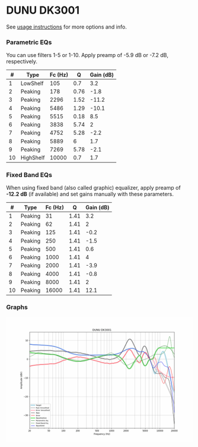 # DUNU DK3001
See [usage instructions](https://github.com/jaakkopasanen/AutoEq#usage) for more options and info.

### Parametric EQs
You can use filters 1-5 or 1-10. Apply preamp of -5.9 dB or -7.2 dB, respectively.

|   # | Type      |   Fc (Hz) |    Q |   Gain (dB) |
|-----|-----------|-----------|------|-------------|
|   1 | LowShelf  |       105 | 0.7  |         3.2 |
|   2 | Peaking   |       178 | 0.76 |        -1.8 |
|   3 | Peaking   |      2296 | 1.52 |       -11.2 |
|   4 | Peaking   |      5486 | 1.29 |       -10.1 |
|   5 | Peaking   |      5515 | 0.18 |         8.5 |
|   6 | Peaking   |      3838 | 5.74 |         2   |
|   7 | Peaking   |      4752 | 5.28 |        -2.2 |
|   8 | Peaking   |      5889 | 6    |         1.7 |
|   9 | Peaking   |      7269 | 5.78 |        -2.1 |
|  10 | HighShelf |     10000 | 0.7  |         1.7 |

### Fixed Band EQs
When using fixed band (also called graphic) equalizer, apply preamp of **-12.2 dB** (if available) and set gains manually with these parameters.

|   # | Type    |   Fc (Hz) |    Q |   Gain (dB) |
|-----|---------|-----------|------|-------------|
|   1 | Peaking |        31 | 1.41 |         3.2 |
|   2 | Peaking |        62 | 1.41 |         2   |
|   3 | Peaking |       125 | 1.41 |        -0.2 |
|   4 | Peaking |       250 | 1.41 |        -1.5 |
|   5 | Peaking |       500 | 1.41 |         0.6 |
|   6 | Peaking |      1000 | 1.41 |         4   |
|   7 | Peaking |      2000 | 1.41 |        -3.9 |
|   8 | Peaking |      4000 | 1.41 |        -0.8 |
|   9 | Peaking |      8000 | 1.41 |         2   |
|  10 | Peaking |     16000 | 1.41 |        12.1 |

### Graphs
![](./DUNU%20DK3001.png)

